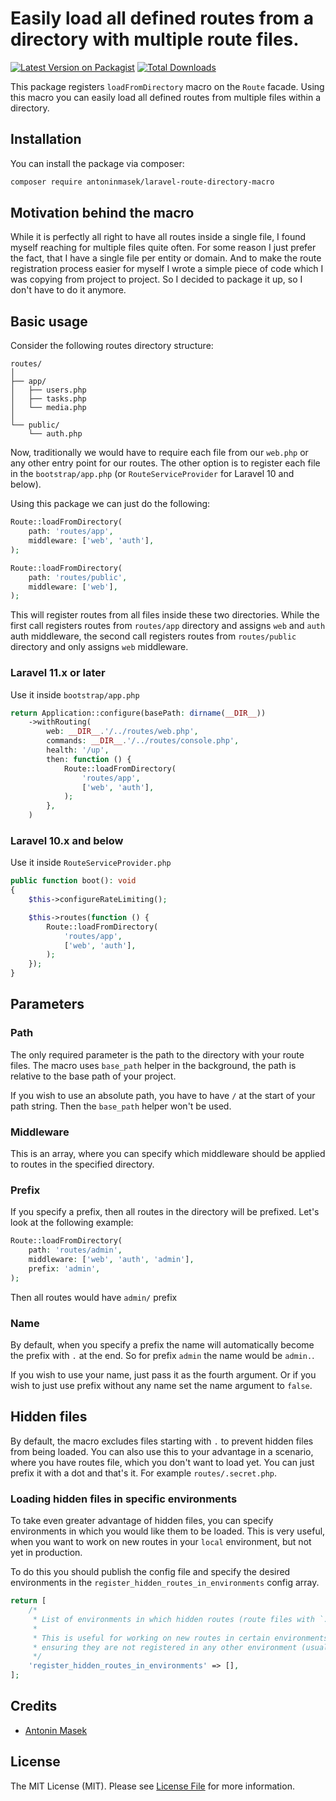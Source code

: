 # Easily load all defined routes from a directory with multiple route files.

[![Latest Version on Packagist](https://img.shields.io/packagist/v/antoninmasek/laravel-route-directory-macro.svg?style=flat-square)](https://packagist.org/packages/antoninmasek/laravel-route-directory-macro)
[![Total Downloads](https://img.shields.io/packagist/dt/antoninmasek/laravel-route-directory-macro.svg?style=flat-square)](https://packagist.org/packages/antoninmasek/laravel-route-directory-macro)

This package registers `loadFromDirectory` macro on the `Route` facade. Using this macro you can easily load all defined
routes from multiple files within a directory.


## Installation

You can install the package via composer:

```bash
composer require antoninmasek/laravel-route-directory-macro
```

## Motivation behind the macro

While it is perfectly all right to have all routes inside a single file, I found myself reaching for multiple files
quite often. For some reason I just prefer the fact, that I have a single file per entity or domain. And to make the
route registration process easier for myself I wrote a simple piece of code which I was copying from project to project.
So I decided to package it up, so I don't have to do it anymore.

## Basic usage

Consider the following routes directory structure:

```
routes/
│
├── app/
│   ├── users.php
│   ├── tasks.php
│   └── media.php
│
└── public/
    └── auth.php
```

Now, traditionally we would have to require each file from our `web.php` or any other entry point for our routes. The
other option is to register each file in the `bootstrap/app.php` (or `RouteServiceProvider` for Laravel 10 and below).

Using this package we can just do the following:

```php
Route::loadFromDirectory(
    path: 'routes/app',
    middleware: ['web', 'auth'],
);

Route::loadFromDirectory(
    path: 'routes/public',
    middleware: ['web'],
);
```

This will register routes from all files inside these two directories. While the first call registers routes
from `routes/app` directory and assigns `web` and `auth` auth middleware, the second call registers routes
from `routes/public` directory and only assigns `web` middleware.

### Laravel 11.x or later

Use it inside `bootstrap/app.php`

```php
return Application::configure(basePath: dirname(__DIR__))
    ->withRouting(
        web: __DIR__.'/../routes/web.php',
        commands: __DIR__.'/../routes/console.php',
        health: '/up',
        then: function () {
            Route::loadFromDirectory(
                'routes/app',
                ['web', 'auth'],
            );
        },
    )
```

### Laravel 10.x and below

Use it inside `RouteServiceProvider.php`

```php
public function boot(): void
{
    $this->configureRateLimiting();

    $this->routes(function () {
        Route::loadFromDirectory(
            'routes/app',
            ['web', 'auth'],
        );
    });
}
```

## Parameters

### Path

The only required parameter is the path to the directory with your route files. The macro uses `base_path` helper in the
background, the path is relative to the base path of your project.

If you wish to use an absolute path, you have to have `/` at the start of your path string. Then the `base_path` helper
won't be used.

### Middleware

This is an array, where you can specify which middleware should be applied to routes in the specified directory.

### Prefix

If you specify a prefix, then all routes in the directory will be prefixed. Let's look at the following example:

```php
Route::loadFromDirectory(
    path: 'routes/admin',
    middleware: ['web', 'auth', 'admin'],
    prefix: 'admin',
);
```

Then all routes would have `admin/` prefix

### Name

By default, when you specify a prefix the name will automatically become the prefix with `.` at the end. So for
prefix `admin` the name would be `admin.`.

If you wish to use your name, just pass it as the fourth argument. Or if you wish to just use prefix without any name set
the name argument to `false`.

## Hidden files

By default, the macro excludes files starting with `.` to prevent hidden files from being loaded. You can also use this to your
advantage in a scenario, where you have routes file, which you don't want to load yet. You can just prefix it with a dot
and that's it. For example `routes/.secret.php`.

### Loading hidden files in specific environments
To take even greater advantage of hidden files, you can specify environments in which you would like them to be loaded. This
is very useful, when you want to work on new routes in your `local` environment, but not yet in production. 

To do this you should publish the config file and specify the desired environments in the `register_hidden_routes_in_environments` config array. 

```php
return [
    /*
     * List of environments in which hidden routes (route files with `.` prefix) should be registered.
     *
     * This is useful for working on new routes in certain environments (usually local), while
     * ensuring they are not registered in any other environment (usually production).
     */
    'register_hidden_routes_in_environments' => [],
];
```

## Credits

- [Antonin Masek](https://github.com/antoninmasek)

## License

The MIT License (MIT). Please see [License File](LICENSE.md) for more information.
